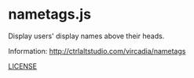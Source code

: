 # nametags.js

Display users' display names above their heads.

Information: http://ctrlaltstudio.com/vircadia/nametags

[LICENSE](LICENSE)
